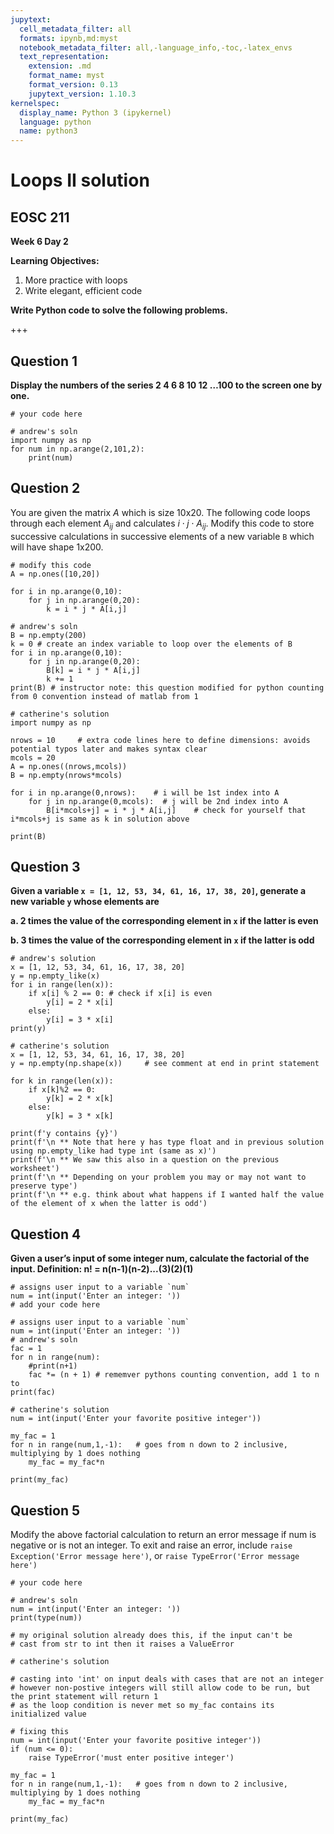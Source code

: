 ```yaml
---
jupytext:
  cell_metadata_filter: all
  formats: ipynb,md:myst
  notebook_metadata_filter: all,-language_info,-toc,-latex_envs
  text_representation:
    extension: .md
    format_name: myst
    format_version: 0.13
    jupytext_version: 1.10.3
kernelspec:
  display_name: Python 3 (ipykernel)
  language: python
  name: python3
---
```


# Loops II solution

## EOSC 211

**Week 6 Day 2**

**Learning Objectives:**  
1. More practice with loops
2. Write elegant, efficient code

**Write Python code to solve the following problems.**

+++

## Question 1

**Display the numbers of the series 2 4 6 8 10 12 …100 to the screen one by one.**

```{code-cell} ipython3
# your code here
```

```{code-cell} ipython3
# andrew's soln
import numpy as np
for num in np.arange(2,101,2):
    print(num)
```

## Question 2

You are given the matrix $A$ which is size 10x20. The following code loops through each element $A_{ij}$ and calculates $i \cdot j \cdot A_{ij}$. Modify this code to store successive calculations in successive elements of a new variable `B` which will have shape 1x200.

```{code-cell} ipython3
# modify this code
A = np.ones([10,20])

for i in np.arange(0,10):
    for j in np.arange(0,20):
        k = i * j * A[i,j]        
```

```{code-cell} ipython3
# andrew's soln
B = np.empty(200)
k = 0 # create an index variable to loop over the elements of B
for i in np.arange(0,10):
    for j in np.arange(0,20):
        B[k] = i * j * A[i,j]
        k += 1
print(B) # instructor note: this question modified for python counting from 0 convention instead of matlab from 1       
```

```{code-cell} ipython3
# catherine's solution
import numpy as np

nrows = 10     # extra code lines here to define dimensions: avoids potential typos later and makes syntax clear
mcols = 20
A = np.ones((nrows,mcols))
B = np.empty(nrows*mcols)

for i in np.arange(0,nrows):    # i will be 1st index into A
    for j in np.arange(0,mcols):  # j will be 2nd index into A      
        B[i*mcols+j] = i * j * A[i,j]    # check for yourself that i*mcols+j is same as k in solution above

print(B)
```

## Question 3

**Given a variable `x = [1, 12, 53, 34, 61, 16, 17, 38, 20]`,  generate a new variable `y` whose elements are**

**a.	2 times the value of the corresponding element in `x` if the latter is even**

**b.	3 times the value of the corresponding element in `x` if the latter is odd**

```{code-cell} ipython3
# andrew's solution
x = [1, 12, 53, 34, 61, 16, 17, 38, 20]
y = np.empty_like(x)
for i in range(len(x)):
    if x[i] % 2 == 0: # check if x[i] is even
        y[i] = 2 * x[i]
    else:
        y[i] = 3 * x[i]
print(y)
```

```{code-cell} ipython3
# catherine's solution
x = [1, 12, 53, 34, 61, 16, 17, 38, 20]
y = np.empty(np.shape(x))     # see comment at end in print statement

for k in range(len(x)):
    if x[k]%2 == 0:
        y[k] = 2 * x[k]
    else:
        y[k] = 3 * x[k] 
        
print(f'y contains {y}')
print(f'\n ** Note that here y has type float and in previous solution using np.empty_like had type int (same as x)')
print(f'\n ** We saw this also in a question on the previous worksheet')
print(f'\n ** Depending on your problem you may or may not want to preserve type')
print(f'\n ** e.g. think about what happens if I wanted half the value of the element of x when the latter is odd')
```

## Question 4 

**Given a user’s input of some integer num, calculate the factorial of the input. Definition: n! = n(n-1)(n-2)...(3)(2)(1)**

```{code-cell} ipython3
# assigns user input to a variable `num`
num = int(input('Enter an integer: '))
# add your code here
```

```{code-cell} ipython3
# assigns user input to a variable `num`
num = int(input('Enter an integer: '))
# andrew's soln
fac = 1
for n in range(num):
    #print(n+1)
    fac *= (n + 1) # rememver pythons counting convention, add 1 to n to 
print(fac)
```

```{code-cell} ipython3
# catherine's solution
num = int(input('Enter your favorite positive integer'))

my_fac = 1
for n in range(num,1,-1):   # goes from n down to 2 inclusive, multiplying by 1 does nothing
    my_fac = my_fac*n
    
print(my_fac)
```

## Question 5

Modify the above factorial calculation to return an error message if num is negative or is not an integer. 
To exit and raise an error, include `raise Exception('Error message here')`, or  `raise TypeError('Error message here')`

```{code-cell} ipython3
# your code here
```

```{code-cell} ipython3
# andrew's soln
num = int(input('Enter an integer: '))
print(type(num))

# my original solution already does this, if the input can't be 
# cast from str to int then it raises a ValueError
```

```{code-cell} ipython3
# catherine's solution

# casting into 'int' on input deals with cases that are not an integer
# however non-postive integers will still allow code to be run, but the print statement will return 1 
# as the loop condition is never met so my_fac contains its initialized value

# fixing this
num = int(input('Enter your favorite positive integer'))
if (num <= 0):
    raise TypeError('must enter positive integer')

my_fac = 1
for n in range(num,1,-1):   # goes from n down to 2 inclusive, multiplying by 1 does nothing
    my_fac = my_fac*n
    
print(my_fac)
```
